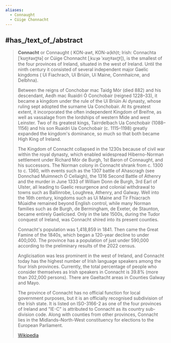 ```yaml
---
aliases:
  - Connaught
  - Cúige Chonnacht
---
```


## #has_/text_of_/abstract  


> **Connacht** or Connaught ( KON-awt, KON-ə(kh)t; Irish: Connachta [ˈkʊn̪ˠəxt̪ˠə] 
> or Cúige Chonnacht [ˌkuːɟə ˈxʊn̪ˠəxt̪ˠ]), is the smallest of the four provinces of Ireland, 
> situated in the west of Ireland. 
> Until the ninth century it consisted of several independent major Gaelic kingdoms (
> Uí Fiachrach, Uí Briúin, Uí Maine, Conmhaícne, and Delbhna).
>
> Between the reigns of Conchobar mac Taidg Mór (died 882) 
> and his descendant, Aedh mac Ruaidri Ó Conchobair (reigned 1228–33), 
> it became a kingdom under the rule of the Uí Briúin Aí dynasty, 
> whose ruling sept adopted the surname Ua Conchobair. At its greatest extent, it incorporated the often independent Kingdom of Breifne, as well as vassalage from the lordships of western Mide and west Leinster. Two of its greatest kings, Tairrdelbach Ua Conchobair (1088–1156) and his son Ruaidri Ua Conchobair (c. 1115–1198) greatly expanded the kingdom's dominance, so much so that both became High King of Ireland.
>
> The Kingdom of Connacht collapsed in the 1230s because of civil war within the royal dynasty, which enabled widespread Hiberno-Norman settlement under Richard Mór de Burgh, 1st Baron of Connaught, and his successors. The Norman colony in Connacht shrank from c. 1300 to c. 1360, with events such as the 1307 battle of Ahascragh (see Donnchad Muimnech Ó Cellaigh), the 1316 Second Battle of Athenry and the murder in June 1333 of William Donn de Burgh, 3rd Earl of Ulster, all leading to Gaelic resurgence and colonial withdrawal to towns such as Ballinrobe, Loughrea, Athenry, and Galway. Well into the 16th century, kingdoms such as Uí Maine and Tír Fhíacrach Múaidhe remained beyond English control, while many Norman families such as de Burgh, de Bermingham, de Exeter, de Staunton, became entirely Gaelicised. Only in the late 1500s, during the Tudor conquest of Ireland, was Connacht shired into its present counties.
>
> Connacht's population was 1,418,859 in 1841. Then came the Great Famine of the 1840s, which began a 120-year decline to under 400,000. The province has a population of just under 590,000 according to the preliminary results of the 2022 census.
>
> Anglicisation was less prominent in the west of Ireland, and Connacht today has the highest number of Irish language speakers among the four Irish provinces. Currently, the total percentage of people who consider themselves as Irish speakers in Connacht is 39.8% (more than 202,000 persons). There are Gaeltacht areas in Counties Galway and Mayo.
>
> The province of Connacht has no official function for local government purposes, but it is an officially recognised subdivision of the Irish state. It is listed on ISO-3166-2 as one of the four provinces of Ireland and "IE-C" is attributed to Connacht as its country sub-division code. Along with counties from other provinces, Connacht lies in the Midlands–North-West constituency for elections to the European Parliament.
>
> [Wikipedia](https://en.wikipedia.org/wiki/Connacht) 

